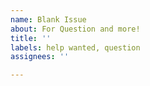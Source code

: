 ```yaml
---
name: Blank Issue
about: For Question and more!
title: ''
labels: help wanted, question
assignees: ''

---
```



